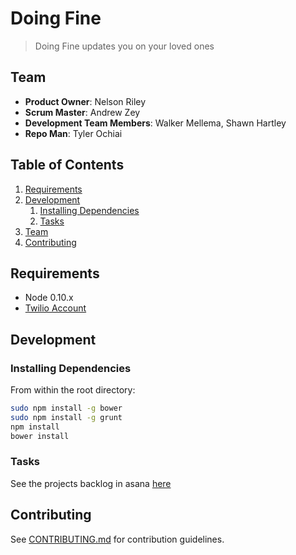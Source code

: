 # Doing Fine

> Doing Fine updates you on your loved ones

## Team

  - __Product Owner__: Nelson Riley
  - __Scrum Master__: Andrew Zey
  - __Development Team Members__: Walker Mellema, Shawn Hartley
  - __Repo Man__: Tyler Ochiai

## Table of Contents

1. [Requirements](#requirements)
1. [Development](#development)
    1. [Installing Dependencies](#installing-dependencies)
    1. [Tasks](#tasks)
1. [Team](#team)
1. [Contributing](#contributing)

## Requirements

- Node 0.10.x
- [Twilio Account](https://www.twilio.com/try-twilio)

## Development

### Installing Dependencies

From within the root directory:

```sh
sudo npm install -g bower
sudo npm install -g grunt
npm install
bower install
```

### Tasks

See the projects backlog in asana [here](https://LINKTOYOURASANA.com)


## Contributing

See [CONTRIBUTING.md](CONTRIBUTING.md) for contribution guidelines.
